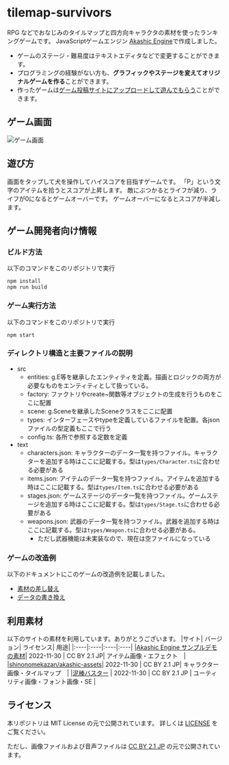 # tilemap-survivors
RPG などでおなじみのタイルマップと四方向キャラクタの素材を使ったランキングゲームです。
JavaScriptゲームエンジン [Akashic Engine](https://akashic-games.github.io/)で作成しました。

* ゲームのステージ・難易度はテキストエディタなどで変更することができます。
* プログラミングの経験がない方も、**グラフィックやステージを変えてオリジナルゲームを作る**ことができます。
* 作ったゲームは[ゲーム投稿サイトにアップロードして遊んでもらう](https://akashic-games.github.io/shin-ichiba/submit.html)ことができます。

## ゲーム画面
![ゲーム画面](/img/game_animation.gif)

## 遊び方
画面をタップして犬を操作してハイスコアを目指すゲームです。
「P」という文字のアイテムを拾うとスコアが上昇します。
敵にぶつかるとライフが減り、ライフが0になるとゲームオーバーです。
ゲームオーバーになるとスコアが半減します。

## ゲーム開発者向け情報

### ビルド方法
以下のコマンドをこのリポジトリで実行

```
npm install
npm run build
```

### ゲーム実行方法
以下のコマンドをこのリポジトリで実行

```
npm start
```

### ディレクトリ構造と主要ファイルの説明
* src
  * entities: g.E等を継承したエンティティを定義。描画とロジックの両方が必要なものをエンティティとして扱っている。
  * factory: ファクトリやcreate~関数等オブジェクトの生成を行うものをここに配置
  * scene: g.Sceneを継承したSceneクラスをここに配置
  * types: インターフェースやtypeを定義しているファイルを配置。各jsonファイルの型定義もここで行う
  * config.ts: 各所で参照する定数を定義
* text
  * characters.json: キャラクターのデータ一覧を持つファイル。キャラクターを追加する時はここに記載する。型は`types/Character.ts`に合わせる必要がある
  * items.json: アイテムのデータ一覧を持つファイル。アイテムを追加する時はここに記載する。型は`types/Item.ts`に合わせる必要がある
  * stages.json: ゲームステージのデータ一覧を持つファイル。ゲームステージを追加する時はここに記載する。型は`types/Stage.ts`に合わせる必要がある
  * weapons.json: 武器のデータ一覧を持つファイル。武器を追加する時はここに記載する。型は`types/Weapon.ts`に合わせる必要がある。
    * ただし武器機能は未実装なので、現在は空ファイルになっている

### ゲームの改造例
以下のドキュメントにこのゲームの改造例を記載しました。

* [素材の差し替え](./doc/change-asset.md)
* [データの書き換え](./doc/change-data.md)

## 利用素材
以下のサイトの素材を利用しています。ありがとうございます。
|サイト| バージョン| ライセンス| 用途|
|:----|:----|:----|:----|
|[Akashic Engine サンプルデモの素材](https://akashic-games.github.io/asset/material.html)| 2022-11-30 | CC BY 2.1 JP| アイテム画像・エフェクト　|
|[shinonomekazan/akashic-assets](https://github.com/shinonomekazan/akashic-assets)| 2022-11-30 | CC BY 2.1 JP| キャラクター画像・タイルマップ　|
|[泥棒バスター](https://github.com/akashic-contents/thiefBuster) | 2022-11-30 | CC BY 2.1 JP | ユーティリティ画像・フォント画像・SE |

## ライセンス
本リポジトリは MIT License の元で公開されています。
詳しくは [LICENSE](./LICENSE) をご覧ください。

ただし、画像ファイルおよび音声ファイルは
[CC BY 2.1 JP](https://creativecommons.org/licenses/by/2.1/jp/) の元で公開されています。
